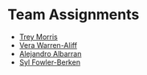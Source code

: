 # Team Assignments
  - [Trey Morris](Project/trey_morris-résumé.md)
  - [Vera Warren-Aliff](Project/vera_warren_aliff-résumé.md)
  - [Alejandro Albarran](Project/alejandro_albarran-résumé.md)
  - [Syl Fowler-Berken](Project/syl_fowler_berken-résumé.md)
